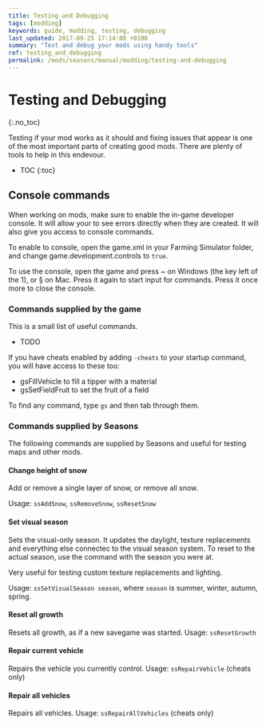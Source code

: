 ```yaml
---
title: Testing and Debugging
tags: [modding]
keywords: guide, modding, testing, debugging
last_updated: 2017-09-25 17:14:00 +0100
summary: "Test and debug your mods using handy tools"
ref: testing_and_debugging
permalink: /mods/seasons/manual/modding/testing-and-debugging
---
```


# Testing and Debugging
{:.no_toc}

Testing if your mod works as it should and fixing issues that appear is one of the most important parts of creating good mods. There are plenty of tools to help in this endevour.

* TOC
{:toc}

## Console commands

When working on mods, make sure to enable the in-game developer console. It will allow your to see errors directly when they are created. It will also give you access to console commands.

To enable to console, open the game.xml in your Farming Simulator folder, and change game.development.controls to `true`.

To use the console, open the game and press ~ on Windows (the key left of the 1), or § on Mac. Press it again to start input for commands. Press it once more to close the console.

### Commands supplied by the game

This is a small list of useful commands.

 - TODO

If you have cheats enabled by adding `-cheats` to your startup command, you will have access to these too:

 - gsFillVehicle to fill a tipper with a material
 - gsSetFieldFruit to set the fruit of a field

To find any command, type `gs` and then tab through them.

### Commands supplied by Seasons

The following commands are supplied by Seasons and useful for testing maps and other mods.

#### Change height of snow

Add or remove a single layer of snow, or remove all snow.

Usage: `ssAddSnow`, `ssRemoveSnow`, `ssResetSnow`

#### Set visual season

Sets the visual-only season. It updates the daylight, texture replacements and everything else connectec to the visual season system. To reset to the actual season, use the command with the season you were at.

Very useful for testing custom texture replacements and lighting.

Usage: `ssSetVisualSeason season`, where `season` is summer, winter, autumn, spring.

#### Reset all growth

Resets all growth, as if a new savegame was started.
Usage: `ssResetGrowth`

#### Repair current vehicle

Repairs the vehicle you currently control.
Usage: `ssRepairVehicle` (cheats only)

#### Repair all vehicles

Repairs all vehicles.
Usage: `ssRepairAllVehicles` (cheats only)
